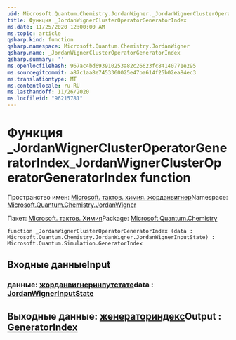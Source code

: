 ```yaml
---
uid: Microsoft.Quantum.Chemistry.JordanWigner._JordanWignerClusterOperatorGeneratorIndex
title: Функция _JordanWignerClusterOperatorGeneratorIndex
ms.date: 11/25/2020 12:00:00 AM
ms.topic: article
qsharp.kind: function
qsharp.namespace: Microsoft.Quantum.Chemistry.JordanWigner
qsharp.name: _JordanWignerClusterOperatorGeneratorIndex
qsharp.summary: ''
ms.openlocfilehash: 967ac4bd693910253a82c26623fc84140771e295
ms.sourcegitcommit: a87c1aa8e7453360025e47ba614f25b02ea84ec3
ms.translationtype: MT
ms.contentlocale: ru-RU
ms.lasthandoff: 11/26/2020
ms.locfileid: "96215781"
---
```

# <a name="_jordanwignerclusteroperatorgeneratorindex-function"></a><span data-ttu-id="d85b3-102">Функция _JordanWignerClusterOperatorGeneratorIndex</span><span class="sxs-lookup"><span data-stu-id="d85b3-102">_JordanWignerClusterOperatorGeneratorIndex function</span></span>

<span data-ttu-id="d85b3-103">Пространство имен: [Microsoft. тактов. химия. жорданвигнер](xref:Microsoft.Quantum.Chemistry.JordanWigner)</span><span class="sxs-lookup"><span data-stu-id="d85b3-103">Namespace: [Microsoft.Quantum.Chemistry.JordanWigner](xref:Microsoft.Quantum.Chemistry.JordanWigner)</span></span>

<span data-ttu-id="d85b3-104">Пакет: [Microsoft. тактов. Химия](https://nuget.org/packages/Microsoft.Quantum.Chemistry)</span><span class="sxs-lookup"><span data-stu-id="d85b3-104">Package: [Microsoft.Quantum.Chemistry](https://nuget.org/packages/Microsoft.Quantum.Chemistry)</span></span>




```qsharp
function _JordanWignerClusterOperatorGeneratorIndex (data : Microsoft.Quantum.Chemistry.JordanWigner.JordanWignerInputState) : Microsoft.Quantum.Simulation.GeneratorIndex
```


## <a name="input"></a><span data-ttu-id="d85b3-105">Входные данные</span><span class="sxs-lookup"><span data-stu-id="d85b3-105">Input</span></span>

### <a name="data--jordanwignerinputstate"></a><span data-ttu-id="d85b3-106">данные: [жорданвигнеринпутстате](xref:Microsoft.Quantum.Chemistry.JordanWigner.JordanWignerInputState)</span><span class="sxs-lookup"><span data-stu-id="d85b3-106">data : [JordanWignerInputState](xref:Microsoft.Quantum.Chemistry.JordanWigner.JordanWignerInputState)</span></span>





## <a name="output--generatorindex"></a><span data-ttu-id="d85b3-107">Выходные данные: [женераториндекс](xref:Microsoft.Quantum.Simulation.GeneratorIndex)</span><span class="sxs-lookup"><span data-stu-id="d85b3-107">Output : [GeneratorIndex](xref:Microsoft.Quantum.Simulation.GeneratorIndex)</span></span>

